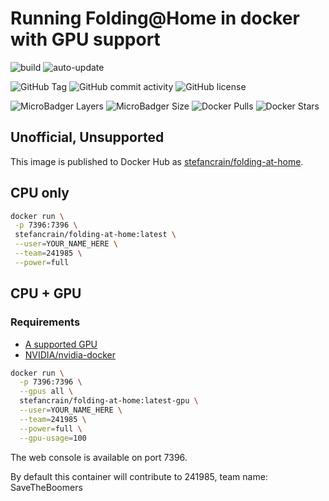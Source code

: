 # Running Folding@Home in docker with GPU support

![build](https://github.com/stefancrain/folding-at-home/workflows/folding-at-home/badge.svg) ![auto-update](https://github.com/stefancrain/folding-at-home/workflows/folding-at-home/badge.svg?event=schedule)

![GitHub Tag](https://img.shields.io/github/tag/stefancrain/folding-at-home)
![GitHub commit activity](https://img.shields.io/github/last-commit/stefancrain/folding-at-home)
![GitHub license](https://img.shields.io/github/license/stefancrain/folding-at-home)


![MicroBadger Layers](https://img.shields.io/microbadger/layers/stefancrain/folding-at-home)
![MicroBadger Size](https://img.shields.io/microbadger/image-size/stefancrain/folding-at-home)
![Docker Pulls](https://img.shields.io/docker/pulls/stefancrain/folding-at-home)
![Docker Stars](https://img.shields.io/docker/stars/stefancrain/folding-at-home)

## Unofficial, Unsupported

This image is published to Docker Hub as [stefancrain/folding-at-home](https://hub.docker.com/repository/docker/stefancrain/folding-at-home).


## CPU only

```bash
docker run \
 -p 7396:7396 \
 stefancrain/folding-at-home:latest \
 --user=YOUR_NAME_HERE \
 --team=241985 \
 --power=full
```

## CPU + GPU

### Requirements

- [A supported GPU](https://apps.foldingathome.org/GPUs.txt)
- [NVIDIA/nvidia-docker](https://github.com/NVIDIA/nvidia-docker)

```bash
docker run \
  -p 7396:7396 \
  --gpus all \
  stefancrain/folding-at-home:latest-gpu \
  --user=YOUR_NAME_HERE \
  --team=241985 \
  --power=full \
  --gpu-usage=100
```

The web console is available on port 7396.

By default this container will contribute to 241985, team name: SaveTheBoomers
